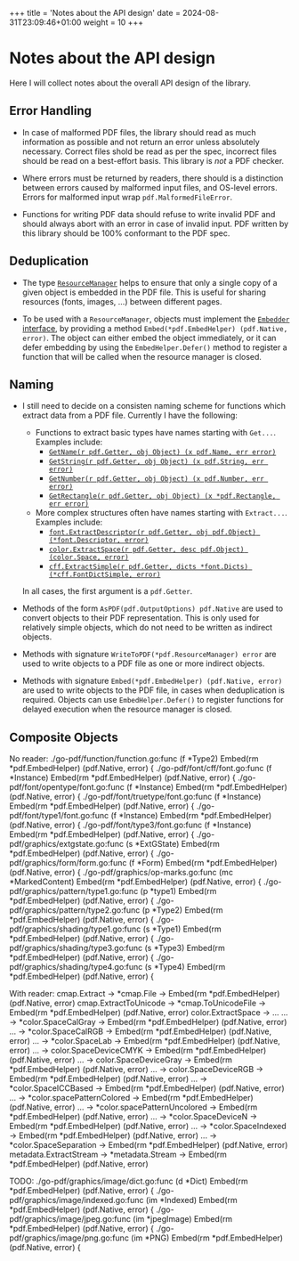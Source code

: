 +++
title = 'Notes about the API design'
date = 2024-08-31T23:09:46+01:00
weight = 10
+++

Notes about the API design
==========================

Here I will collect notes about the overall API design of the library.

Error Handling
--------------

- In case of malformed PDF files, the library should read as much information
  as possible and not return an error unless absolutely necessary.  Correct
  files shold be read as per the spec, incorrect files should be read on a
  best-effort basis.  This library is *not* a PDF checker.

- Where errors must be returned by readers, there should is a distinction
  between errors caused by malformed input files, and OS-level errors.
  Errors for malformed input wrap `pdf.MalformedFileError`.

- Functions for writing PDF data should refuse to write invalid PDF and
  should always abort with an error in case of invalid input.
  PDF written by this library should be 100% conformant to the
  PDF spec.


Deduplication
-------------

- The type
  [`ResourceManager`](https://pkg.go.dev/seehuhn.de/go/pdf@v0.5.1-0.20250106103048-1692b734110c#ResourceManager)
  helps to ensure that only a single copy of a given object is embedded in the
  PDF file.  This is useful for sharing resources (fonts, images, ...) between
  different pages.

- To be used with a `ResourceManager`, objects must implement the [`Embedder`
  interface](https://pkg.go.dev/seehuhn.de/go/pdf@v0.5.1-0.20250106103048-1692b734110c#Embedder),
  by providing a method `Embed(*pdf.EmbedHelper) (pdf.Native, error)`.
  The object can either embed the object immediately, or it can defer
  embedding by using the `EmbedHelper.Defer()` method to register a
  function that will be called when the resource manager is closed.


Naming
------

- I still need to decide on a consisten naming scheme for functions which
  extract data from a PDF file.  Currently I have the following:
  - Functions to extract basic types have names starting with `Get...`.
    Examples include:
    - [`GetName(r pdf.Getter, obj Object) (x pdf.Name, err error)`](https://pkg.go.dev/seehuhn.de/go/pdf#GetName)
    - [`GetString(r pdf.Getter, obj Object) (x pdf.String, err error)`](https://pkg.go.dev/seehuhn.de/go/pdf#GetString)
    - [`GetNumber(r pdf.Getter, obj Object) (x pdf.Number, err error)`](https://pkg.go.dev/seehuhn.de/go/pdf#GetNumber)
    - [`GetRectangle(r pdf.Getter, obj Object) (x *pdf.Rectangle, err error)`](https://pkg.go.dev/seehuhn.de/go/pdf#GetRectangle)
  - More complex structures often have names starting with `Extract...`.
    Examples include:
    - [`font.ExtractDescriptor(r pdf.Getter, obj pdf.Object) (*font.Descriptor, error)`](https://pkg.go.dev/seehuhn.de/go/pdf@v0.5.1-0.20240906163623-d591f7fad2df/font#ExtractDescriptor)
    - [`color.ExtractSpace(r pdf.Getter, desc pdf.Object) (color.Space, error)`](https://pkg.go.dev/seehuhn.de/go/pdf@v0.5.1-0.20240906163623-d591f7fad2df/graphics/color#ExtractSpace)
    - [`cff.ExtractSimple(r pdf.Getter, dicts *font.Dicts) (*cff.FontDictSimple, error)`](https://pkg.go.dev/seehuhn.de/go/pdf/font/cff#ExtractSimple)

  In all cases, the first argument is a `pdf.Getter`.

- Methods of the form `AsPDF(pdf.OutputOptions) pdf.Native` are used to convert
  objects to their PDF representation.  This is only used for relatively simple
  objects, which do not need to be written as indirect objects.

- Methods with signature `WriteToPDF(*pdf.ResourceManager) error`
  are used to write objects to a PDF file as one or more indirect objects.

- Methods with signature `Embed(*pdf.EmbedHelper) (pdf.Native, error)`
  are used to write objects to the PDF file, in cases when deduplication
  is required. Objects can use `EmbedHelper.Defer()` to register functions
  for delayed execution when the resource manager is closed.


Composite Objects
-----------------

No reader:
./go-pdf/function/function.go:func (f *Type2) Embed(rm *pdf.EmbedHelper) (pdf.Native, error) {
./go-pdf/font/cff/font.go:func (f *Instance) Embed(rm *pdf.EmbedHelper) (pdf.Native, error) {
./go-pdf/font/opentype/font.go:func (f *Instance) Embed(rm *pdf.EmbedHelper) (pdf.Native, error) {
./go-pdf/font/truetype/font.go:func (f *Instance) Embed(rm *pdf.EmbedHelper) (pdf.Native, error) {
./go-pdf/font/type1/font.go:func (f *Instance) Embed(rm *pdf.EmbedHelper) (pdf.Native, error) {
./go-pdf/font/type3/font.go:func (f *Instance) Embed(rm *pdf.EmbedHelper) (pdf.Native, error) {
./go-pdf/graphics/extgstate.go:func (s *ExtGState) Embed(rm *pdf.EmbedHelper) (pdf.Native, error) {
./go-pdf/graphics/form/form.go:func (f *Form) Embed(rm *pdf.EmbedHelper) (pdf.Native, error) {
./go-pdf/graphics/op-marks.go:func (mc *MarkedContent) Embed(rm *pdf.EmbedHelper) (pdf.Native, error) {
./go-pdf/graphics/pattern/type1.go:func (p *type1) Embed(rm *pdf.EmbedHelper) (pdf.Native, error) {
./go-pdf/graphics/pattern/type2.go:func (p *Type2) Embed(rm *pdf.EmbedHelper) (pdf.Native, error) {
./go-pdf/graphics/shading/type1.go:func (s *Type1) Embed(rm *pdf.EmbedHelper) (pdf.Native, error) {
./go-pdf/graphics/shading/type3.go:func (s *Type3) Embed(rm *pdf.EmbedHelper) (pdf.Native, error) {
./go-pdf/graphics/shading/type4.go:func (s *Type4) Embed(rm *pdf.EmbedHelper) (pdf.Native, error) {

With reader:
cmap.Extract -> *cmap.File -> Embed(rm *pdf.EmbedHelper) (pdf.Native, error)
cmap.ExtractToUnicode -> *cmap.ToUnicodeFile -> Embed(rm *pdf.EmbedHelper) (pdf.Native, error)
color.ExtractSpace -> ...
  ... -> *color.SpaceCalGray -> Embed(rm *pdf.EmbedHelper) (pdf.Native, error)
  ... -> *color.SpaceCalRGB -> Embed(rm *pdf.EmbedHelper) (pdf.Native, error)
  ... -> *color.SpaceLab -> Embed(rm *pdf.EmbedHelper) (pdf.Native, error)
  ... -> color.SpaceDeviceCMYK -> Embed(rm *pdf.EmbedHelper) (pdf.Native, error)
  ... -> color.SpaceDeviceGray -> Embed(rm *pdf.EmbedHelper) (pdf.Native, error)
  ... -> color.SpaceDeviceRGB -> Embed(rm *pdf.EmbedHelper) (pdf.Native, error)
  ... -> *color.SpaceICCBased -> Embed(rm *pdf.EmbedHelper) (pdf.Native, error)
  ... -> *color.spacePatternColored -> Embed(rm *pdf.EmbedHelper) (pdf.Native, error)
  ... -> *color.spacePatternUncolored -> Embed(rm *pdf.EmbedHelper) (pdf.Native, error)
  ... -> *color.SpaceDeviceN -> Embed(rm *pdf.EmbedHelper) (pdf.Native, error)
  ... -> *color.SpaceIndexed -> Embed(rm *pdf.EmbedHelper) (pdf.Native, error)
  ... -> *color.SpaceSeparation -> Embed(rm *pdf.EmbedHelper) (pdf.Native, error)
metadata.ExtractStream -> *metadata.Stream -> Embed(rm *pdf.EmbedHelper) (pdf.Native, error)

TODO:
./go-pdf/graphics/image/dict.go:func (d *Dict) Embed(rm *pdf.EmbedHelper) (pdf.Native, error) {
./go-pdf/graphics/image/indexed.go:func (im *Indexed) Embed(rm *pdf.EmbedHelper) (pdf.Native, error) {
./go-pdf/graphics/image/jpeg.go:func (im *jpegImage) Embed(rm *pdf.EmbedHelper) (pdf.Native, error) {
./go-pdf/graphics/image/png.go:func (im *PNG) Embed(rm *pdf.EmbedHelper) (pdf.Native, error) {
